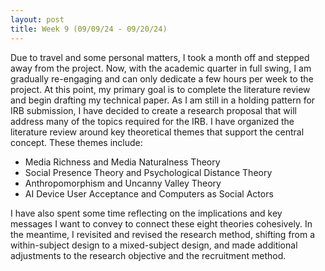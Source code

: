```yaml
---
layout: post
title: Week 9 (09/09/24 - 09/20/24)
---
```


Due to travel and some personal matters, I took a month off and stepped away from the project. Now, with the academic quarter in full swing, I am gradually re-engaging and can only dedicate a few hours per week to the project. At this point, my primary goal is to complete the literature review and begin drafting my technical paper. As I am still in a holding pattern for IRB submission, I have decided to create a research proposal that will address many of the topics required for the IRB.
I have organized the literature review around key theoretical themes that support the central concept. These themes include:
- Media Richness and Media Naturalness Theory
- Social Presence Theory and Psychological Distance Theory
- Anthropomorphism and Uncanny Valley Theory
- AI Device User Acceptance and Computers as Social Actors

I have also spent some time reflecting on the implications and key messages I want to convey to connect these eight theories cohesively. In the meantime, I revisited and revised the research method, shifting from a within-subject design to a mixed-subject design, and made additional adjustments to the research objective and the recruitment method.
